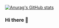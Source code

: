 [![Anurag's GitHub stats](https://github-readme-stats.vercel.app/api?username=Errravy)](https://github.com/anuraghazra/github-readme-stats)
### Hi there 👋

